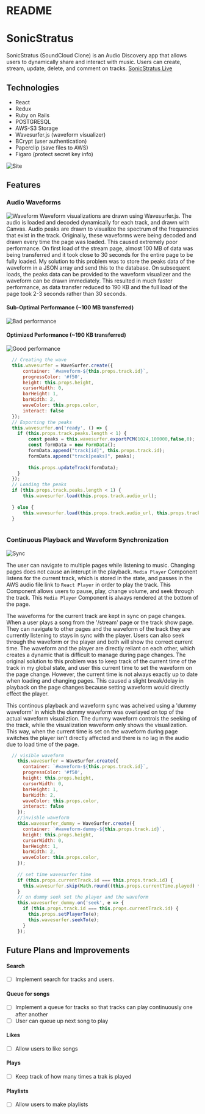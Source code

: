 # README

# SonicStratus
SonicStratus (SoundCloud Clone) is an Audio Discovery app that allows users to dynamically share and interact with music. Users can create, stream, update, delete, and comment on tracks. 
[SonicStratus Live](https://sonic-stratus.herokuapp.com/#/)

## Technologies
* React
* Redux
* Ruby on Rails
* POSTGRESQL
* AWS-S3 Storage
* Wavesurfer.js (waveform visualizer)
* BCrypt (user authentication)
* Paperclip (save files to AWS)
* Figaro (protect secret key info)

![Site](https://s3-us-west-1.amazonaws.com/sonicstratus/README/site-page.png)

## Features 
### Audio Waveforms
![Waveform](https://s3-us-west-1.amazonaws.com/sonicstratus/README/show-waveform.png)
Waveform visualizations are drawn using Wavesurfer.js. The audio is loaded and decoded dynamically for each track, and drawn with Canvas. Audio peaks are drawn to visualize the spectrum of the frequencies that exist in the track. Originally, these waveforms were being decoded and drawn every time the page was loaded. This caused extremely poor performance. On first load of the stream page, almost 100 MB of data was being transferred and it took close to 30 seconds for the entire page to be fully loaded. My solution to this problem was to store the peaks data of the waveform in a JSON array and send this to the database. On subsequent loads, the peaks data can be provided to the waveform visualizer and the waveform can be drawn immediately. This resulted in much faster performance, as data transfer reduced to 190 KB and the full load of the page took 2-3 seconds rather than 30 seconds. 
#### Sub-Optimal Performance (~100 MB transferred)
![Bad performance](https://s3-us-west-1.amazonaws.com/sonicstratus/README/bad-performance.png)
#### Optimized Performance (~190 KB transferred)
![Good performance](https://s3-us-west-1.amazonaws.com/sonicstratus/README/good-performane.png)

```javascript
  // Creating the wave
  this.wavesurfer = WaveSurfer.create({
      container: `#waveform-${this.props.track.id}`,
      progressColor: '#f50',
      height: this.props.height,
      cursorWidth: 0,
      barHeight: 1,
      barWidth: 2,
      waveColor: this.props.color,
      interact: false
  });
  // Exporting the peaks 
  this.wavesurfer.on('ready', () => {
    if (this.props.track.peaks.length < 1) {
        const peaks = this.wavesurfer.exportPCM(1024,100000,false,0);
        const formData = new FormData();
        formData.append("track[id]", this.props.track.id);
        formData.append("track[peaks]", peaks);
        
        this.props.updateTrack(formData);
    }
  });
  // Loading the peaks
  if (this.props.track.peaks.length < 1) {
      this.wavesurfer.load(this.props.track.audio_url);
      
  } else {
      this.wavesurfer.load(this.props.track.audio_url, this.props.track.peaks);
  }
  
```

### Continuous Playback and Waveform Synchronization
![Sync](https://s3-us-west-1.amazonaws.com/sonicstratus/README/waveform-sync.gif)

The user can navigate to multiple pages while listening to music. Changing pages does not cause an interupt in the playback. `Media Player` Component listens for the current track, which is stored in the state, and passes in the AWS audio file link to `React Player` in order to play the track. This Component allows users to pause, play, change volume, and seek through the track. This `Media Player` Component is always rendered at the bottom of the page. 

The waveforms for the current track are kept in sync on page changes. When a user plays a song from the '/stream' page or the track show page. They can navigate to other pages and the waveform of the track they are currently listening to stays in sync with the player. Users can also seek through the waveform or the player and both will show the correct current time. The waveform and the player are directly reliant on each other, which creates a dynamic that is difficult to manage during page changes. The original solution to this problem was to keep track of the current time of the track in my global state, and user this current time to set the waveform on the page change. However, the current time is not always exactly up to date when loading and changing pages. This caused a slight break/delay in playback on the page changes because setting waveform would directly effect the player. 

This continous playback and waveform sync was acheived using a 'dummy waveform' in which the dummy waveform was overlayed on top of the actual waveform visualiztion. The dummy waveform controls the seeking of the track, while the visualization waveform only shows the visualization. This way, when the current time is set on the waveform during page switches the player isn't directly affected and there is no lag in the audio due to load time of the page. 

```javascript
  // visible waveform
    this.wavesurfer = WaveSurfer.create({
      container: `#waveform-${this.props.track.id}`,
      progressColor: '#f50',
      height: this.props.height,
      cursorWidth: 0,
      barHeight: 1,
      barWidth: 2,
      waveColor: this.props.color,
      interact: false
    });
    //invisble waveform
    this.wavesurfer_dummy = WaveSurfer.create({
      container: `#waveform-dummy-${this.props.track.id}`,
      height: this.props.height,
      cursorWidth: 0,
      barHeight: 1,
      barWidth: 2,
      waveColor: this.props.color,
    });
    
    // set time wavesurfer time 
    if (this.props.currentTrack.id === this.props.track.id) {
      this.wavesurfer.skip(Math.round((this.props.currentTime.played) * 1000000) / 1000000);
    }
    // on dummy seek set the player and the waveform
    this.wavesurfer_dummy.on('seek', e => {
      if (this.props.track.id === this.props.currentTrack.id) {
        this.props.setPlayerTo(e);
        this.wavesurfer.seekTo(e);
      }
    });
```

## Future Plans and Improvements
#### Search
- [ ] Implement search for tracks and users. 
#### Queue for songs
- [ ] Implement a queue for tracks so that tracks can play continuously one after another
- [ ] User can queue up next song to play
#### Likes
- [ ] Allow users to like songs 
#### Plays 
- [ ] Keep track of how many times a trak is played
#### Playlists
- [ ] Allow users to make playlists 

